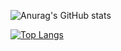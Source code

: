 

<!--
**Ro0t-set/Ro0t-set** is a ✨ _special_ ✨ repository because its `README.md` (this file) appears on your GitHub profile.

Here are some ideas to get you started:

- 🔭 I’m currently working on ...
- 🌱 I’m currently learning ...
- 👯 I’m looking to collaborate on ...
- 🤔 I’m looking for help with ...
- 💬 Ask me about ...
- 📫 How to reach me: ...
- 😄 Pronouns: ...
- ⚡ Fun fact: ...
-->

<div>
  
![Anurag's GitHub stats](https://github-readme-stats.vercel.app/api?username=Ro0t-set&show_icons=true&theme=tokyonight)


[![Top Langs](https://github-readme-stats.vercel.app/api/top-langs/?username=Ro0t-set&langs_count=5&theme=tokyonight)](https://github.com/anuraghazra/github-readme-stats)


</div>

